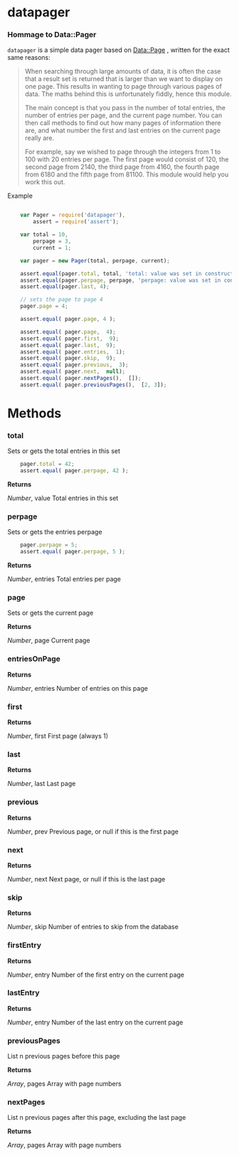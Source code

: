 datapager
==========
### Hommage to Data::Pager

`datapager` is a simple data pager based on [Data::Page](http://search.cpan.org/~lbrocard/DataPage2.02/lib/Data/Page.pm)
, written for the exact same reasons:

> When searching through large amounts of data, it is often the case that a result set is returned that is larger than we want to display on one page. This results in wanting to page through various pages of data. The maths behind this is unfortunately fiddly, hence this module.
>
> The main concept is that you pass in the number of total entries, the number of entries per page, and the current page number. You can then call methods to find out how many pages of information there are, and what number the first and last entries on the current page really are.
>
> For example, say we wished to page through the integers from 1 to 100 with 20 entries per page. The first page would consist of 120, the second page from 2140, the third page from 4160, the fourth page from 6180 and the fifth page from 81100. This module would help you work this out.


Example

```javascript

    var Pager = require('datapager'),
        assert = require('assert');

    var total = 10,
        perpage = 3,
        current = 1;

    var pager = new Pager(total, perpage, current);

    assert.equal(pager.total, total, 'total: value was set in constructor');
    assert.equal(pager.perpage, perpage, 'perpage: value was set in constructor');
    assert.equal(pager.last, 4);

    // sets the page to page 4
    pager.page = 4;

    assert.equal( pager.page, 4 );

    assert.equal( pager.page,  4);
    assert.equal( pager.first,  9);
    assert.equal( pager.last,  9);
    assert.equal( pager.entries,  1);
    assert.equal( pager.skip,  9);
    assert.equal( pager.previous,  3);
    assert.equal( pager.next,  null);
    assert.equal( pager.nextPages(),  []);
    assert.equal( pager.previousPages(),  [2, 3]);

```


Methods
=======

### total

Sets or gets the total entries in this set

```javascript
    pager.total = 42;
    assert.equal( pager.perpage, 42 );
```

**Returns**

*Number*,  value Total entries in this set

### perpage

Sets or gets the entries perpage

```javascript
    pager.perpage = 5;
    assert.equal( pager.perpage, 5 );
```
**Returns**

*Number*,  entries Total entries per page

### page

Sets or gets the current page

**Returns**

*Number*,  page Current page

### entriesOnPage

**Returns**

*Number*,  entries Number of entries on this page

### first

**Returns**

*Number*,  first First page (always 1)

### last

**Returns**

*Number*,  last Last page

### previous

**Returns**

*Number*,  prev Previous page, or null if this is the first page

### next

**Returns**

*Number*,  next Next page, or null if this is the last page

### skip

**Returns**

*Number*,  skip Number of entries to skip from the database

### firstEntry

**Returns**

*Number*,  entry Number of the first entry on the current page

### lastEntry

**Returns**

*Number*,  entry Number of the last entry on the current page

### previousPages

List n previous pages before this page

**Returns**

*Array*,  pages Array with page numbers

### nextPages

List n previous pages after this page, excluding the last page

**Returns**

*Array*,  pages Array with page numbers
